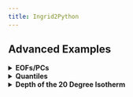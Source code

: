 ```yaml
---
title: Ingrid2Python
---
```


## Advanced Examples




<details> <summary><b>EOFs/PCs </b></summary> <p>  
Find the 3 leading EOFs and PCs. Note that ingrid and `eofs.xarray` use different scalings.

```
%ingrid:
ds .sst {Y cosd}[lon lat][time]svd ev 1 3 RANGE
```

```
#python:
import xarray as xr
from eofs.xarray import Eof  # see [documentation](https://ajdawson.github.io/eofs/latest/api/eofs.xarray.html)
  
ds_anom = ds.groupby('time.month') - ds.groupby('time.month').mean()
solver = Eof(ds_anom.sst)
pcs = solver.pcs(npcs=3)
eofs = solver.eofsAsCorrelation(neofs=3)

eofs.plot(x='lon',y='lat',col='mode',col_wrap=3,add_colorbar=0)
pcs.plot(x='time',col='mode',col_wrap=3);
```
<p> 
<p align="center"><img src="../assets/eofs.png"></p>
<p align="center"><img src="../assets/pcs.png"></p>
</p> 
    
</p> </details>

<details> <summary><b>Quantiles</b></summary> <p>  

```
$ingrid
SOURCES .LOCAL .sst.mon.mean.nc .sst [time]average
lat -80 80 RANGEEDGES
[lon]0.05 0.95 0 replacebypercentile
dup
percentile 0.95 VALUE
exch
percentile 0.05 VALUE
```

```
#python
import xarray as xr
from matplotlib import pyplot as plt

ds = xr.open_dataset('http://kage.ldeo.columbia.edu:81/SOURCES/.LOCAL/.sst.mon.mean.nc/.sst/dods')
dss = ds.mean('time').sel(lat=slice(80,-80))
quants = dss.sst.quantile( [0.05, 0.95], dim="lon")
quants.sel(quantile=0.95).plot(label='95th percentile')
quants.sel(quantile=0.05).plot(label='5th percentile')
plt.title('95th and 5th percentiles of SST by latitude')
plt.legend();
```
</p> </details>


<details> <summary><b>Depth of the 20 Degree Isotherm</b></summary> <p>  

```
$ingrid
/ds {SOURCES .LOCAL .ORAs5_thetao-clim.nc deptht 0 500 RANGE lat -30 30 RANGE [time]average} def

ds .thetao
deptht exch [20]deptht toS
```
  
```
#python
import xarray as xr
import xgcm.  # need version >= 0.5.2
import numpy as np

url = 'http://kage.ldeo.columbia.edu:81/SOURCES/.LOCAL/.ORAs5_thetao-clim.nc/.thetao/dods'
ds = xr.open_dataset(url,decode_times=False).sel(deptht=slice(0,500),lat=slice(-30,30)).mean('time')

depth_3d = ds.deptht.broadcast_like(ds.thetao)
grid = xgcm.Grid(ds,periodic=False)
h20 = grid.transform(depth_3d, 'Z', np.array([20]), target_data=ds.thetao, method='linear')
```
</p> </details> 
